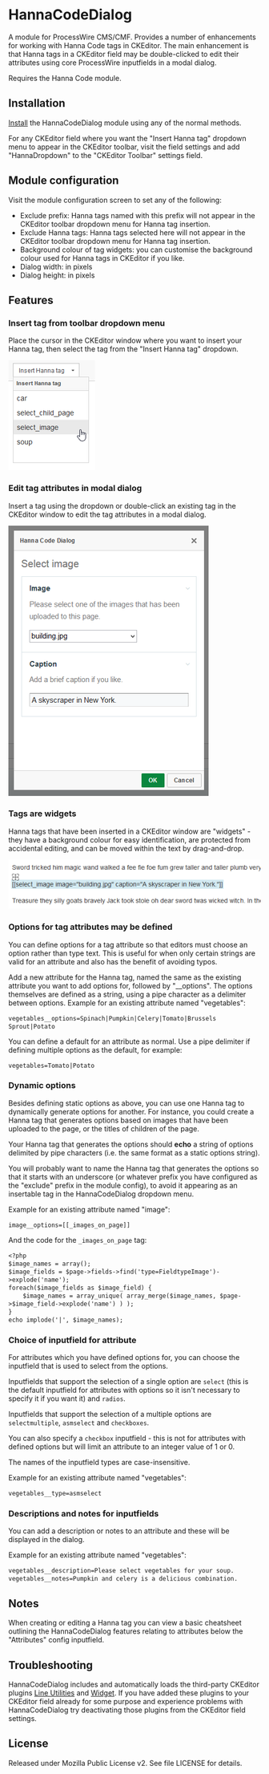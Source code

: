 # HannaCodeDialog

A module for ProcessWire CMS/CMF. Provides a number of enhancements for working with Hanna Code tags in CKEditor. The main enhancement is that Hanna tags in a CKEditor field may be double-clicked to edit their attributes using core ProcessWire inputfields in a modal dialog.

Requires the Hanna Code module.

## Installation

[Install](http://modules.processwire.com/install-uninstall/) the HannaCodeDialog module using any of the normal methods.

For any CKEditor field where you want the "Insert Hanna tag" dropdown menu to appear in the CKEditor toolbar, visit the field settings and add "HannaDropdown" to the "CKEditor Toolbar" settings field.

## Module configuration

Visit the module configuration screen to set any of the following:

* Exclude prefix: Hanna tags named with this prefix will not appear in the CKEditor toolbar dropdown menu for Hanna tag insertion.
* Exclude Hanna tags: Hanna tags selected here will not appear in the CKEditor toolbar dropdown menu for Hanna tag insertion.
* Background colour of tag widgets: you can customise the background colour used for Hanna tags in CKEditor if you like.
* Dialog width: in pixels
* Dialog height: in pixels

## Features

### Insert tag from toolbar dropdown menu

Place the cursor in the CKEditor window where you want to insert your Hanna tag, then select the tag from the "Insert Hanna tag" dropdown.

!['Insert Hanna tag' dropdown](https://github.com/Toutouwai/HannaCodeDialog/raw/master/img/hcd-dropdown.png)

### Edit tag attributes in modal dialog

Insert a tag using the dropdown or double-click an existing tag in the CKEditor window to edit the tag attributes in a modal dialog.

![Modal dialog](https://github.com/Toutouwai/HannaCodeDialog/raw/master/img/hcd-dialog.png)

### Tags are widgets

Hanna tags that have been inserted in a CKEditor window are "widgets" - they have a background colour for easy identification, are protected from accidental editing, and can be moved within the text by drag-and-drop.

![Hanna tag widget](https://github.com/Toutouwai/HannaCodeDialog/raw/master/img/hcd-widget.png)

### Options for tag attributes may be defined

You can define options for a tag attribute so that editors must choose an option rather than type text. This is useful for when only certain strings are valid for an attribute and also has the benefit of avoiding typos.

Add a new attribute for the Hanna tag, named the same as the existing attribute you want to add options for, followed by "__options". The options themselves are defined as a string, using a pipe character as a delimiter between options. Example for an existing attribute named "vegetables":

    vegetables__options=Spinach|Pumpkin|Celery|Tomato|Brussels Sprout|Potato

You can define a default for an attribute as normal. Use a pipe delimiter if defining multiple options as the default, for example:

    vegetables=Tomato|Potato

### Dynamic options

Besides defining static options as above, you can use one Hanna tag to dynamically generate options for another. For instance, you could create a Hanna tag that generates options based on images that have been uploaded to the page, or the titles of children of the page.

Your Hanna tag that generates the options should **echo** a string of options delimited by pipe characters (i.e. the same format as a static options string).

You will probably want to name the Hanna tag that generates the options so that it starts with an underscore (or whatever prefix you have configured as the "exclude" prefix in the module config), to avoid it appearing as an insertable tag in the HannaCodeDialog dropdown menu.

Example for an existing attribute named "image":

    image__options=[[_images_on_page]]

And the code for the `_images_on_page` tag:

    <?php
    $image_names = array();
    $image_fields = $page->fields->find('type=FieldtypeImage')->explode('name');
    foreach($image_fields as $image_field) {
        $image_names = array_unique( array_merge($image_names, $page->$image_field->explode('name') ) );
    }
    echo implode('|', $image_names);

### Choice of inputfield for attribute

For attributes which you have defined options for, you can choose the inputfield that is used to select from the options.

Inputfields that support the selection of a single option are `select` (this is the default inputfield for attributes with options so it isn't necessary to specify it if you want it) and `radios`.

Inputfields that support the selection of a multiple options are `selectmultiple`, `asmselect` and  `checkboxes`.

You can also specify a `checkbox` inputfield - this is not for attributes with defined options but will limit an attribute to an integer value of 1 or 0.

The names of the inputfield types are case-insensitive.

Example for an existing attribute named "vegetables":

    vegetables__type=asmselect

### Descriptions and notes for inputfields

You can add a description or notes to an attribute and these will be displayed in the dialog.

Example for an existing attribute named "vegetables":

    vegetables__description=Please select vegetables for your soup.
    vegetables__notes=Pumpkin and celery is a delicious combination.

## Notes

When creating or editing a Hanna tag you can view a basic cheatsheet outlining the HannaCodeDialog features relating to attributes below the "Attributes" config inputfield.

## Troubleshooting

HannaCodeDialog includes and automatically loads the third-party CKEditor plugins [Line Utilities](http://ckeditor.com/addon/lineutils) and [Widget](http://ckeditor.com/addon/widget). If you have added these plugins to your CKEditor field already for some purpose and experience problems with HannaCodeDialog try deactivating those plugins from the CKEditor field settings.

## License

Released under Mozilla Public License v2. See file LICENSE for details.

